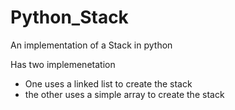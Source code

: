 # Python_Stack
An implementation of a Stack in python

Has two implemenetation
- One uses a linked list to create the stack
- the other uses a simple array to create the stack
